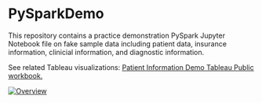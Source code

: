 # PySparkDemo

This repository contains a practice demonstration PySpark Jupyter Notebook file on fake sample data including patient data, insurance information, clinicial information, and diagnostic information. 


See related Tableau visualizations: [Patient Information Demo Tableau Public workbook.](https://public.tableau.com/views/PatientInformationDemo/Overview?:language=en-US&:display_count=n&:origin=viz_share_link)
<div class='tableauPlaceholder' id='viz1706489827308' style='position: relative'><noscript><a href='#'><img alt='Overview ' src='https:&#47;&#47;public.tableau.com&#47;static&#47;images&#47;Pa&#47;PatientInformationDemo&#47;Overview&#47;1_rss.png' style='border: none' /></a></noscript><object class='tableauViz'  style='display:none;'><param name='host_url' value='https%3A%2F%2Fpublic.tableau.com%2F' /> <param name='embed_code_version' value='3' /> <param name='site_root' value='' /><param name='name' value='PatientInformationDemo&#47;Overview' /><param name='tabs' value='no' /><param name='toolbar' value='yes' /><param name='static_image' value='https:&#47;&#47;public.tableau.com&#47;static&#47;images&#47;Pa&#47;PatientInformationDemo&#47;Overview&#47;1.png' /> <param name='animate_transition' value='yes' /><param name='display_static_image' value='yes' /><param name='display_spinner' value='yes' /><param name='display_overlay' value='yes' /><param name='display_count' value='yes' /><param name='language' value='en-US' /></object></div>           

